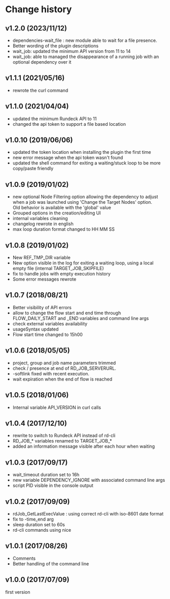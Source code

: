 Change history
======

v1.2.0 (2023/11/12)
------

- dependencies-wait_file : new module able to wait for a file presence.
- Better wording of the plugin descriptions
- wait_job: updated the minimum API version from 11 to 14
- wait_job: able to managed the disappearance of a running job with an optional dependency over it


v1.1.1 (2021/05/16)
------

- rewrote the curl command


v1.1.0 (2021/04/04)
------

- updated the minimum Rundeck API to 11
- changed the api token to support a file based location

v1.0.10 (2019/06/06)
------

- updated the token location when installing the plugin the first time
- new error message when the api token wasn't found
- updated the shell command for exiting a waiting/stuck loop to be more copy/paste friendly


v1.0.9 (2019/01/02)
------

- new optional Node Filtering option allowing the dependency to adjust when a job was launched using 'Change the Target Nodes' option.  
  Old behavior is available with the 'global' value
- Grouped options  in the creation/editing UI
- internal variables cleaning
- changelog rewrote in english
- max loop duration format changed to HH MM SS


v1.0.8 (2019/01/02)
------

- New REF_TMP_DIR variable
- New option visible in the log for exiting a waiting loop, using a local empty file  (internal TARGET_JOB_SKIPFILE)
- fix to handle jobs with empty execution history
- Some error messages rewrote


v1.0.7 (2018/08/21)
------

- Better visibility of API errors
- allow to change the flow start and end time through FLOW_DAILY_START and _END variables and command line args
- check external variables availability
- usageSyntax updated
- Flow start time changed to 15h00


v1.0.6 (2018/05/05)
------

- project, group and job name parameters trimmed
- check / presence at end of RD_JOB_SERVERURL.
- -softlink fixed with recent execution.
- wait expiration when the end of flow is reached


v1.0.5 (2018/01/06)
------

- Internal variable API_VERSION in curl calls


v1.0.4 (2017/12/10)
------

- rewrite to switch to Rundeck API instead of rd-cli
- RD_JOB_* variables renamed to TARGET_JOB_*
- added an information message visible after each hour when waiting


v1.0.3 (2017/09/17)
------

- wait_timeout duration set to 16h 
- new variable DEPENDENCY_IGNORE with associated command line args
- script PID visible in the console output


v1.0.2 (2017/09/09)
------

- rdJob_GetLastExecValue : using correct rd-cli with iso-8601 date format 
- fix to -time_end arg
- sleep duration set to 60s
- rd-cli commands using nice


v1.0.1 (2017/08/26)
------

- Comments 
- Better handling of the command line


v1.0.0 (2017/07/09)
------

first version
